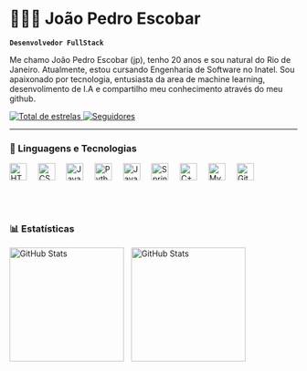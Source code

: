 # 👩🏻‍💻 João Pedro Escobar

**`Desenvolvedor FullStack`**

Me chamo João Pedro Escobar (jp), tenho 20 anos e sou natural do Rio de Janeiro. Atualmente, estou cursando Engenharia de Software no Inatel. Sou apaixonado por tecnologia, entusiasta da area de machine learning, desenvolimento de I.A e compartilho meu conhecimento através do meu github.

<p align="left">
    <a href="https://github.com/JoaumPdr?tab=repositories&sort=stargazers">
        <img 
            alt="Total de estrelas" 
            title="Total de estrelas GitHub" 
            src="https://custom-icon-badges.demolab.com/github/stars/JoaumPdr?color=55960c&style=for-the-badge&labelColor=488207&logo=star&label=estrelas"
        />
    </a>
    <a href="https://github.com/JoaumPdr?tab=followers">
        <img 
            alt="Seguidores" 
            title="Me siga no GitHub" 
            src="https://custom-icon-badges.demolab.com/github/followers/JoaumPdr?color=236ad3&labelColor=1155ba&style=for-the-badge&logo=github&label=Seguidores&logoColor=white"
        />
    </a>
</p>

---

### 🤖 Linguagens e Tecnologias

<p align="left">
  <img title="HTML" width="30px" src="https://cdn.jsdelivr.net/gh/devicons/devicon@latest/icons/html5/html5-original.svg" />
  &nbsp;&nbsp;&nbsp;
  <img title="CSS" width="30px" src="https://cdn.jsdelivr.net/gh/devicons/devicon@latest/icons/css3/css3-original.svg" />
  &nbsp;&nbsp;&nbsp;
  <img title="JavaScript" width="30px" src="https://cdn.jsdelivr.net/gh/devicons/devicon@latest/icons/javascript/javascript-original.svg" />
  &nbsp;&nbsp;&nbsp;
  <img title="Python" width="30px" src="https://cdn.jsdelivr.net/gh/devicons/devicon@latest/icons/python/python-original.svg" />
  &nbsp;&nbsp;&nbsp;
  <img title="Java" width="30px" src="https://cdn.jsdelivr.net/gh/devicons/devicon@latest/icons/java/java-plain.svg" />
  &nbsp;&nbsp;&nbsp;
  <img title="Spring" width="30px" src="https://cdn.jsdelivr.net/gh/devicons/devicon@latest/icons/spring/spring-original.svg" />
  &nbsp;&nbsp;&nbsp;
  <img title="C++" width="30px" src="https://cdn.jsdelivr.net/gh/devicons/devicon@latest/icons/cplusplus/cplusplus-original.svg" />
  &nbsp;&nbsp;&nbsp;
  <img title="MySQL" width="30px" src="https://cdn.jsdelivr.net/gh/devicons/devicon@latest/icons/mysql/mysql-original.svg" />
  &nbsp;&nbsp;&nbsp;
  <img title="Git" width="30px" src="https://cdn.jsdelivr.net/gh/devicons/devicon@latest/icons/git/git-original.svg" />
</p>

<br/>
<br/>

### 📊 Estatísticas

<p>
  <img 
    align="left" 
    alt="GitHub Stats" 
    height="200" 
    style="padding-right: 10px;" 
    src="https://github-readme-stats.vercel.app/api?username=JoaumPdr&show_icons=true&theme=tokyonight&include_all_commits=true&locale=pt-br" 
  />

<img 
      align="left" 
      alt="GitHub Stats" 
      height="200" 
      src="https://github-readme-stats.vercel.app/api/top-langs/?username=JoaumPdr&theme=tokyonight&layout=compact&custom_title=Tecnologias&langs_count=5" 
  />

</p>
